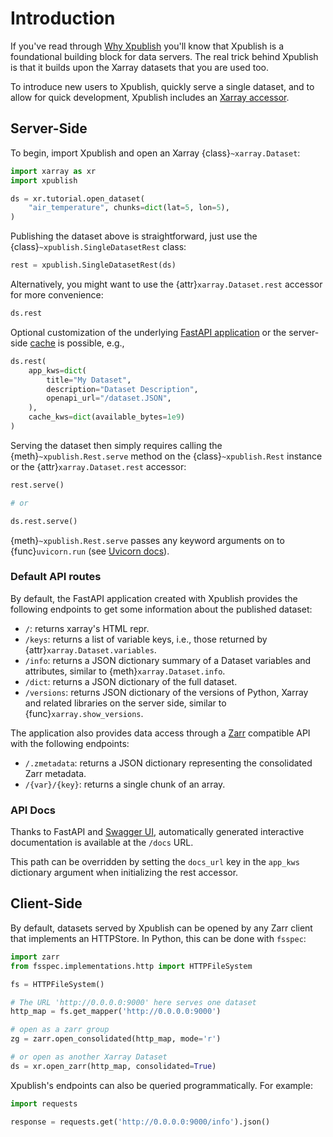 # Introduction

If you've read through [Why Xpublish](../why-xpublish.md) you'll know that Xpublish is a foundational building block for data servers. The real trick behind Xpublish is that it builds upon the Xarray datasets that you are used too.

To introduce new users to Xpublish, quickly serve a single dataset, and to allow for quick development, Xpublish includes an [Xarray accessor](https://docs.xarray.dev/en/stable/internals/extending-xarray.html).

## Server-Side

To begin, import Xpublish and open an Xarray {class}`~xarray.Dataset`:

```python
import xarray as xr
import xpublish

ds = xr.tutorial.open_dataset(
    "air_temperature", chunks=dict(lat=5, lon=5),
)
```

Publishing the dataset above is straightforward, just use the
{class}`~xpublish.SingleDatasetRest` class:

```python
rest = xpublish.SingleDatasetRest(ds)
```

Alternatively, you might want to use the {attr}`xarray.Dataset.rest` accessor
for more convenience:

```python
ds.rest
```

Optional customization of the underlying [FastAPI application](https://fastapi.tiangolo.com) or the server-side [cache](https://github.com/dask/cachey) is possible, e.g.,

```python
ds.rest(
    app_kws=dict(
        title="My Dataset",
        description="Dataset Description",
        openapi_url="/dataset.JSON",
    ),
    cache_kws=dict(available_bytes=1e9)
)
```

Serving the dataset then simply requires calling the
{meth}`~xpublish.Rest.serve` method on the {class}`~xpublish.Rest` instance or
the {attr}`xarray.Dataset.rest` accessor:

```python
rest.serve()

# or

ds.rest.serve()
```

{meth}`~xpublish.Rest.serve` passes any keyword arguments on to
{func}`uvicorn.run` (see [Uvicorn docs]).

### Default API routes

By default, the FastAPI application created with Xpublish provides the following
endpoints to get some information about the published dataset:

- `/`: returns xarray's HTML repr.
- `/keys`: returns a list of variable keys, i.e., those returned by {attr}`xarray.Dataset.variables`.
- `/info`: returns a JSON dictionary summary of a Dataset variables and attributes, similar to {meth}`xarray.Dataset.info`.
- `/dict`: returns a JSON dictionary of the full dataset.
- `/versions`: returns JSON dictionary of the versions of Python, Xarray and related libraries on the server side, similar to {func}`xarray.show_versions`.

The application also provides data access through a [Zarr] compatible API with the
following endpoints:

- `/.zmetadata`: returns a JSON dictionary representing the consolidated Zarr metadata.
- `/{var}/{key}`: returns a single chunk of an array.

### API Docs

Thanks to FastAPI and [Swagger UI], automatically generated
interactive documentation is available at the `/docs` URL.

This path can be overridden by setting the `docs_url` key in the `app_kws`
dictionary argument when initializing the rest accessor.

## Client-Side

By default, datasets served by Xpublish can be opened by any Zarr client
that implements an HTTPStore. In Python, this can be done with `fsspec`:

```python
import zarr
from fsspec.implementations.http import HTTPFileSystem

fs = HTTPFileSystem()

# The URL 'http://0.0.0.0:9000' here serves one dataset
http_map = fs.get_mapper('http://0.0.0.0:9000')

# open as a zarr group
zg = zarr.open_consolidated(http_map, mode='r')

# or open as another Xarray Dataset
ds = xr.open_zarr(http_map, consolidated=True)
```

Xpublish's endpoints can also be queried programmatically. For example:

```python
import requests

response = requests.get('http://0.0.0.0:9000/info').json()
```

[swagger ui]: https://github.com/swagger-api/swagger-ui
[uvicorn docs]: https://www.uvicorn.org/deployment/#running-programmatically
[zarr]: https://zarr.readthedocs.io/en/stable/
